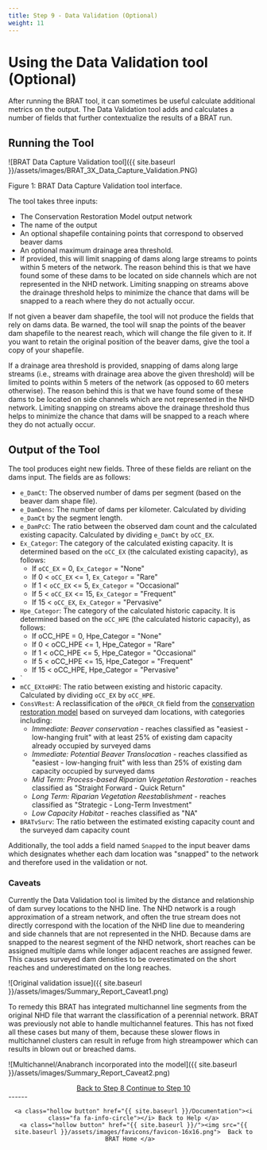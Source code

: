 ```yaml
---
title: Step 9 - Data Validation (Optional)
weight: 11
---
```


# Using the Data Validation tool (Optional)

After running the BRAT tool, it can sometimes be useful calculate additional metrics on the output. The Data Validation tool adds and calculates a number of fields that further contextualize the results of a BRAT run.

## Running the Tool

![BRAT Data Capture Validation tool]({{ site.baseurl }}/assets/images/BRAT_3X_Data_Capture_Validation.PNG)

Figure 1: BRAT Data Capture Validation tool interface.

The tool takes three inputs:

- The Conservation Restoration Model output network
- The name of the output
- An optional shapefile containing points that correspond to observed beaver dams
- An optional maximum drainage area threshold. 
- If provided, this will limit snapping of dams along large streams to points within 5 meters of the network. The reason behind this is that we have found some of these dams to be located on side channels which are not represented in the NHD network. Limiting snapping on streams above the drainage threshold helps to minimize the chance that dams will be snapped to a reach where they do not actually occur.

If not given a beaver dam shapefile, the tool will not produce the fields that rely on dams data. Be warned, the tool will snap the points of the beaver dam shapefile to the nearest reach, which will change the file given to it. If you want to retain the original position of the beaver dams, give the tool a copy of your shapefile.

If a drainage area threshold is provided, snapping of dams along large streams (i.e., streams with drainage area above the given threshold) will be limited to points within 5 meters of the network (as opposed to 60 meters otherwise). The reason behind this is that we have found some of these dams to be located on side channels which are not represented in the NHD network. Limiting snapping on streams above the drainage threshold thus helps to minimize the chance that dams will be snapped to a reach where they do not actually occur.

## Output of the Tool
The tool produces eight new fields. Three of these fields are reliant on the dams input. The fields are as follows:
* `e_DamCt`: The observed number of dams per segment (based on the beaver dam shape file).
* `e_DamDens`: The number of dams per kilometer. Calculated by dividing `e_DamCt` by the segment length.
* `e_DamPcC`: The ratio between the observed dam count and the calculated existing capacity. Calculated by dividing `e_DamCt` by `oCC_EX`.
* `Ex_Categor`: The category of the calculated existing capacity. It is determined based on the `oCC_EX` (the calculated existing capacity), as follows:
  * If `oCC_EX` = 0, `Ex_Categor` = "None"
  * If 0 < `oCC_EX` <= 1, `Ex_Categor` = "Rare"
  * If 1 < `oCC_EX` <= 5, `Ex_Categor` = "Occasional"
  * If 5 < `oCC_EX` <= 15, `Ex_Categor` = "Frequent"
  * If 15 < `oCC_EX`, `Ex_Categor` = "Pervasive"
* `Hpe_Categor`: The category of the calculated historic capacity. It is determined based on the `oCC_HPE` (the calculated historic capacity), as follows:
  * If oCC_HPE = 0, Hpe_Categor = "None"
  * If 0 < oCC_HPE <= 1, Hpe_Categor = "Rare"
  * If 1 < oCC_HPE <= 5, Hpe_Categor = "Occasional"
  * If 5 < oCC_HPE <= 15, Hpe_Categor = "Frequent"
  * If 15 < oCC_HPE, Hpe_Categor = "Pervasive"
* `
* `mCC_EXtoHPE`: The ratio between existing and historic capacity. Calculated by dividing `oCC_EX` by `oCC_HPE`.
* `ConsVRest`: A reclassification of the `oPBCR_CR` field from the [conservation restoration model](/Documentation/Tutorials/8-ConservationRestoration.html) based on surveyed dam locations, with categories including:
  * *Immediate: Beaver conservation* - reaches classified as "easiest -low-hanging fruit" with at least 25% of existing dam capacity already occupied by surveyed dams
  * *Immediate: Potential Beaver Translocation* - reaches classified as "easiest - low-hanging fruit" with less than 25% of existing dam capacity occupied by surveyed dams
  * *Mid Term: Process-based Riparian Vegetation Restoration* - reaches classified as "Straight Forward - Quick Return"
  * *Long Term: Riparian Vegetation Reestablishment* - reaches classified as "Strategic - Long-Term Investment"
  * *Low Capacity Habitat* - reaches classified as "NA"
* `BRATvSurv`: The ratio between the estimated existing capacity count and the surveyed dam capacity count

Additionally, the tool adds a field named `Snapped` to the input beaver dams which designates whether each dam location was "snapped" to the network and therefore used in the validation or not. 

### Caveats 

Currently the Data Validation tool is limited by the distance and relationship of dam survey locations to the NHD line. The NHD network is a rough approximation of a stream network, and often the true stream does not directly correspond with the location of the NHD line due to meandering and side channels that are not represented in the NHD. Because dams are snapped to the nearest segment of the NHD network, short reaches can be assigned multiple dams while longer adjacent reaches are assigned fewer. This causes surveyed dam densities to be overestimated on the short reaches and underestimated on the long reaches. 

![Original validation issue]({{ site.baseurl }}/assets/images/Summary_Report_Caveat1.png)

To remedy this BRAT has integrated multichannel line segments from the original NHD file that warrant the classification of a perennial network. BRAT was previously not able to handle multichannel features. This has not fixed all these cases but many of them, because these slower flows in multichannel clusters can result in refuge from high streampower which can results in blown out or breached dams.

![Multichannel/Anabranch incorporated into the model]({{ site.baseurl }}/assets/images/Summary_Report_Caveat2.png)

<div align="center">
	<a class="hollow button" href="{{ site.baseurl }}/Documentation/Tutorials/8-ConservationRestoration"><i class="fa fa-arrow-circle-left"></i> Back to Step 8 </a>
	<a class="hollow button" href="{{ site.baseurl }}/Documentation/Tutorials/10-LayerPackageGenerator"><i class="fa fa-arrow-circle-right"></i> Continue to Step 10 </a>
</div>	
------
<div align="center">

	<a class="hollow button" href="{{ site.baseurl }}/Documentation"><i class="fa fa-info-circle"></i> Back to Help </a>
	<a class="hollow button" href="{{ site.baseurl }}/"><img src="{{ site.baseurl }}/assets/images/favicons/favicon-16x16.png">  Back to BRAT Home </a>  
</div>

